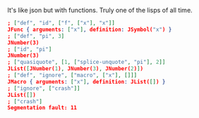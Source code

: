 It's like json but with functions. Truly one of the lisps of all time.

```json
; ["def", "id", ["f", ["x"], "x"]]
JFunc { arguments: ["x"], definition: JSymbol("x") }
; ["def", "pi", 3]
JNumber(3)
; ["id", "pi"]
JNumber(3)
; ["quasiquote", [1, ["splice-unquote", "pi"], 2]]
JList([JNumber(1), JNumber(3), JNumber(2)])
; ["def", "ignore", ["macro", ["x"], []]]
JMacro { arguments: ["x"], definition: JList([]) }
; ["ignore", ["crash"]]
JList([])
; ["crash"]
Segmentation fault: 11
```
